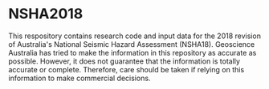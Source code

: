 NSHA2018
========================

This respository contains research code and input data for the 2018 revision of Australia's National Seismic Hazard Assessment (NSHA18). Geoscience Australia has tried to make the information in this repository as accurate as possible. However, it does not guarantee that the information is totally accurate or complete. Therefore, care should be taken if relying on this information to make commercial decisions.